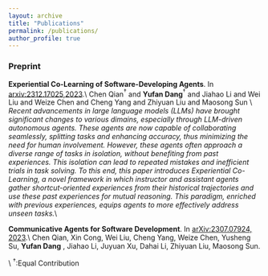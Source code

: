 ```yaml
---
layout: archive
title: "Publications"
permalink: /publications/
author_profile: true
---
```


### Preprint
**Experiential Co-Learning of Software-Developing Agents**. In [arxiv:2312.17025,2023](https://arxiv.org/abs/2312.17025).\\
Chen Qian$^{†}$ and **Yufan Dang**$^{†}$ and Jiahao Li and Wei Liu and Weize Chen and Cheng Yang and Zhiyuan Liu and Maosong Sun
\\
*Recent advancements in large language models (LLMs) have brought significant changes to various dimains, especially through LLM-driven autonomous agents. These agents are now capable of collaborating seamlessly, splitting tasks and enhancing accuracy, thus minimizing the need for human involvement. However, these agents often approach a diverse range of tasks in isolation, without benefiting from past experiences. This isolation can lead to repeated mistakes and inefficient trials in task solving. To this end, this paper introduces Experiential Co-Learning, a novel framework in which instructor and assistant agents gather shortcut-oriented experiences from their historical trajectories and use these past experiences for mutual reasoning. This paradigm, enriched with previous experiences, equips agents to more effectively address unseen tasks.*\

**Communicative Agents for Software Development**. In [arXiv:2307.07924, 2023](https://arxiv.org/abs/2307.07924).\\
Chen Qian, Xin Cong, Wei Liu, Cheng Yang, Weize Chen, Yusheng Su, **Yufan Dang** , Jiahao Li, Juyuan Xu, Dahai Li, Zhiyuan Liu, Maosong Sun. 

\\
$^{†}$:Equal Contribution